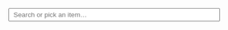 <input id="lab-search" list="lab-items" type="text" placeholder="Search or pick an item…" style="margin-bottom:0.5rem;padding:0.25rem 0.5rem;width:100%;max-width:420px;" />
<datalist id="lab-items"></datalist>
<div id="lab-suggest" class="lab-suggest" hidden></div>
<div id="lab-results" class="lab-results" hidden></div>
<div id="lab-map" class="lab-map" data-info-src="../../assets/data/benches.json" data-consumables-src="../../assets/data/consumables.tsv"></div>
<div id="lab-info" class="lab-info" hidden></div>

<style>
  /* keep it simple; SVG will paint inline */
  .lab-map svg { width: 100%; height: auto; display: block; background:#fff; }
  /* interactive styles */
  .lab-map .bench-rect { cursor: pointer; transition: opacity .12s ease-in-out; }
  .lab-map .bench-rect:hover,
  .lab-map .bench-rect:focus { opacity: 0.8; outline: none; }
  .lab-map .bench-rect.active { opacity: 0.65; }
  .lab-map .highlight { stroke: #e63946 !important; stroke-width: 3 !important; fill: #ffe6e6 !important; }
  .lab-info { margin-top: 0.75rem; padding: 0.75rem 1rem; border: 1px solid #cfd8e3; border-radius: 6px; background:#fafbff; font: 14px/1.4 system-ui, -apple-system, Segoe UI, Roboto, Arial, sans-serif; }
  .lab-info h3 { margin: 0 0 .25rem 0; font-size: 16px; }
  .lab-info dl { margin: .25rem 0 0 0; display: grid; grid-template-columns: auto 1fr; gap: 4px 10px; }
  .lab-info dt { color: #556; font-weight: 600; }
  .lab-info[hidden] { display: none; }

  /* search suggestions and results */
  /* datalist suggestions: nothing special; rely on browser UI */
  .lab-suggest { position: relative; max-width: 300px; }
  .lab-suggest[hidden] { display: none; }
  .lab-suggest .list { position: absolute; z-index: 3; left: 0; right: 0; border: 1px solid #cfd8e3; background: #fff; border-radius: 4px; box-shadow: 0 2px 8px rgba(16,24,40,.08); overflow: hidden; }
  .lab-suggest .item { padding: 6px 10px; cursor: pointer; }
  .lab-suggest .item:hover, .lab-suggest .item.active { background: #f1f5ff; }

  .lab-results { margin: 0.5rem 0 0.75rem; padding: 0.5rem 0.75rem; border: 1px solid #cfd8e3; border-radius: 6px; background:#fff; }
  .lab-results[hidden] { display: none; }
  .lab-results h4 { margin: 0 0 .25rem; font-size: 14px; }
  .lab-results .hit { font-size: 13px; padding: 2px 0; }

  /* drawer overlays within a bench */
  .bench-group .stack-rect { fill: #ffffff; fill-opacity: .55; stroke: #637ea6; stroke-width: 0.8; vector-effect: non-scaling-stroke; }
  .bench-group .drawer-rect { fill: #ffffff; fill-opacity: .85; stroke: #8aa1be; stroke-width: 0.6; vector-effect: non-scaling-stroke; }
  .bench-group .drawer-rect:hover { fill-opacity: 1; }
</style>
<script>
/**
 * Lab Map renderer with basic interactivity.
 * - Pure DOM/SVG
 * - No external dependencies
 * - Loads bench metadata from a JSON file referenced by data-info-src on #lab-map
 */
(async () => {
  // ──────────────────────────────────────────────────────────────
  // 0) Elements & metadata loading
  // ──────────────────────────────────────────────────────────────
  const host = document.getElementById('lab-map');
  const panel = document.getElementById('lab-info');
  const suggestBox = document.getElementById('lab-suggest');
  const resultsBox = document.getElementById('lab-results');
  const datalistEl = document.getElementById('lab-items');
  const infoSrc = host.getAttribute('data-info-src') || 'benches.json';
  const consumablesSrc = host.getAttribute('data-consumables-src') || 'consumables.json';

  /**
   * Expected JSON shape (example):
   * {
   *   "left-upper": { "name": "Upper Left Bench", "owner": "Team A", "notes": "PCR prep", "equipment": ["Thermocycler" ] },
   *   "bay1-left-0": { "name": "Bay 1 L0", "owner": "Team B" }
   * }
   */
  let BENCH_INFO = {};
  let CONSUMABLES = {};
  let CONS = CONSUMABLES; // alias for quick lookups (updated after fetch)
  let ITEM_TO_KEYS = {}; // { itemLower: [drawerKeys] }
  let ALL_ITEMS = [];    // unique list of display item strings
  try {
    const res = await fetch(infoSrc, { cache: 'no-store' });
    if (res.ok) BENCH_INFO = await res.json();
    try {
      const cres = await fetch(consumablesSrc, { cache: 'no-store' });
      if (cres.ok) {
        const ct = (cres.headers.get('content-type') || '').toLowerCase();
        if (consumablesSrc.endsWith('.tsv') || ct.includes('text/tab-separated-values') || ct.includes('text/plain')) {
          const text = await cres.text();
          CONSUMABLES = parseConsumablesTSV(text);
        } else {
          CONSUMABLES = await cres.json();
        }
        CONS = CONSUMABLES;
        // Build indices and populate the datalist now that consumables are loaded
        buildIndex();
        populateDatalist();
      }
    } catch (e) {
      // proceed without consumables if not available
    }
  } catch (e) {
    // If the JSON is missing or invalid, proceed with empty metadata.
  }

  function parseConsumablesTSV(text) {
    const lines = text.split(/\r?\n/).filter(l => l.trim().length > 0);
    if (!lines.length) return {};
    const header = lines[0].split('\t').map(h => h.trim().toLowerCase());
    const benchIdx = header.indexOf('bench');
    const stackIdx = header.indexOf('stack');
    const drawerIdx = header.indexOf('drawer');
    const itemsIdx = header.indexOf('items');
    const map = {};
    for (let i = 1; i < lines.length; i++) {
      const cols = lines[i].split('\t');
      const bench = (cols[benchIdx] || '').trim();
      const stack = (cols[stackIdx] || '').trim();
      const drawer = (cols[drawerIdx] || '').trim();
      const itemsRaw = (cols[itemsIdx] || '').trim();
      if (!bench || !stack || !drawer) continue;
      const key = `${bench}:${stack}:${drawer}`;
      const items = itemsRaw ? itemsRaw.split(/[;,]/).map(s => s.trim()).filter(Boolean) : [];
      map[key] = { items };
    }
    return map;
  }

  // ──────────────────────────────────────────────────────────────
  // Build n-gram index of consumables
  // ──────────────────────────────────────────────────────────────
  let INDEX = {};
  buildIndex();

  function buildIndex() {
    INDEX = {};
    ITEM_TO_KEYS = {};
    const itemSet = new Set();
    for (const [key, entry] of Object.entries(CONSUMABLES)) {
      if (!entry || !Array.isArray(entry.items)) continue;
      entry.items.forEach(item => {
        if (!item) return;
        const itemDisplay = String(item).trim();
        const itemLower = itemDisplay.toLowerCase();
        // token index for autocomplete
        const tokens = tokenize(itemDisplay);
        tokens.forEach(tok => {
          if (!INDEX[tok]) INDEX[tok] = [];
          INDEX[tok].push(key);
        });
        // exact item mapping for dropdown lookups
        if (!ITEM_TO_KEYS[itemLower]) ITEM_TO_KEYS[itemLower] = [];
        ITEM_TO_KEYS[itemLower].push(key);
        itemSet.add(itemDisplay);
      });
    }
    ALL_ITEMS = Array.from(itemSet).sort((a,b) => a.localeCompare(b, undefined, { sensitivity: 'base' }));
  }

  function populateDatalist() {
    if (!datalistEl) return;
    datalistEl.innerHTML = '';
    ALL_ITEMS.forEach(item => {
      const opt = document.createElement('option');
      opt.value = item;
      datalistEl.appendChild(opt);
    });
  }

  function tokenize(str) {
    const words = str.toLowerCase().split(/[^a-z0-9µ]+/).filter(Boolean);
    const ngrams = new Set(words);
    for (let i=0; i<words.length-1; i++) ngrams.add(words[i]+' '+words[i+1]);
    for (let i=0; i<words.length-2; i++) ngrams.add(words[i]+' '+words[i+1]+' '+words[i+2]);
    return Array.from(ngrams);
  }

  // ──────────────────────────────────────────────────────────────
  // 1) Standards (meters)
  // ──────────────────────────────────────────────────────────────
  const BENCH_DEPTH = 0.75;   // Bench thickness (front-to-back)
  const BENCH_WIDTH = 1.50;   // One bench segment length (left-to-right)
  const HALLWAY     = 1.00;   // Walkway width
  const CUBBY_DEPTH = 0.50;   // Bottom-wall cubbies (low storage)

  // ──────────────────────────────────────────────────────────────
  // 2) Room dimensions (top-left origin)
  // ──────────────────────────────────────────────────────────────
  const ROOM_H = BENCH_DEPTH + HALLWAY + 3 * BENCH_WIDTH + HALLWAY + CUBBY_DEPTH;
  const ROOM_W =
      BENCH_DEPTH + HALLWAY +
      2 * BENCH_DEPTH + 2 * HALLWAY +
      2 * BENCH_DEPTH + 2 * HALLWAY +
      2 * BENCH_DEPTH + HALLWAY +
      BENCH_DEPTH;

  // ──────────────────────────────────────────────────────────────
  // 3) SVG helpers
  // ──────────────────────────────────────────────────────────────
  const svg  = createEl('svg', {
    viewBox: `0 0 ${ROOM_W} ${ROOM_H}`,
    role: 'img',
    'aria-label': 'Lab floor plan'
  });
  host.appendChild(svg);

  function createEl(tag, attrs = {}, children = []) {
    const e = document.createElementNS('http://www.w3.org/2000/svg', tag);
    for (const [k, v] of Object.entries(attrs)) e.setAttribute(k, v);
    for (const c of children) e.appendChild(c);
    return e;
  }

  function drawRect(x, y, w, h, { fill = '#eee', stroke = '#000', sw = 1.2, cls = '', slug = '' } = {}) {
    const rect = createEl('rect', {
      x, y, width: w, height: h,
      fill, stroke, 'stroke-width': sw, 'vector-effect': 'non-scaling-stroke'
    });
    if (cls) rect.setAttribute('class', cls);
    if (slug) rect.dataset.slug = slug;
    svg.appendChild(rect);
    return rect;
  }

  function outlineRoom() {
    drawRect(0, 0, ROOM_W, ROOM_H, { fill: 'none', stroke: '#000', sw: 2 });
  }

  // ──────────────────────────────────────────────────────────────
  // 4) Compute benches
  // ──────────────────────────────────────────────────────────────
  function computeBenches() {
    const benches = [];

    // Left perimeter benches (orientation left)
    benches.push({ slug: 'left-upper', type: 'bench', orientation: 'left', x: 0, y: 0, w: BENCH_DEPTH, d: BENCH_WIDTH + BENCH_DEPTH });
    benches.push({ slug: 'left-lower', type: 'bench', orientation: 'left', x: 0, y: ROOM_H - 2 * BENCH_WIDTH, w: BENCH_DEPTH, d: BENCH_WIDTH });

    // Top benches (orientation top)
    const topY = 0;
    benches.push({ slug: 'top-corner-extension', type: 'bench', orientation: 'top', x: BENCH_DEPTH, y: topY, w: BENCH_WIDTH + BENCH_DEPTH, d: BENCH_DEPTH });
    benches.push({ slug: 'top-sink-80', type: 'bench', orientation: 'top', x: BENCH_DEPTH + BENCH_WIDTH + BENCH_DEPTH + HALLWAY, y: topY, w: BENCH_WIDTH, d: BENCH_DEPTH });
    benches.push({ slug: 'top-4c', type: 'bench', orientation: 'top', x: BENCH_DEPTH + BENCH_WIDTH + BENCH_DEPTH + HALLWAY + 2 * BENCH_WIDTH, y: topY, w: BENCH_WIDTH, d: BENCH_DEPTH });
    benches.push({ slug: 'top-imaging-area', type: 'bench', orientation: 'top', x: ROOM_W - (1.5 * BENCH_WIDTH), y: topY, w: 1.5 * BENCH_WIDTH, d: BENCH_DEPTH });

    // Right perimeter benches
    const rightX = ROOM_W - BENCH_DEPTH;
    benches.push({ slug: 'right-lower', type: 'bench', orientation: 'right', x: rightX, y: ROOM_H - 1.5 * BENCH_WIDTH, w: BENCH_DEPTH, d: 1.5 * BENCH_WIDTH });
    benches.push({ slug: 'right-upper', type: 'cubby', orientation: 'right', x: rightX, y: ROOM_H - 3 * BENCH_WIDTH, w: BENCH_DEPTH, d: 1.5 * BENCH_WIDTH });

    // Bays (islands)
    const BAY_W = 2 * BENCH_DEPTH;
    const BAY_H = 3 * BENCH_WIDTH;
    const BAY_SPACING = 2 * HALLWAY;
    const BAY_Y = BENCH_DEPTH + HALLWAY;
    const BAY1_X = BENCH_DEPTH + HALLWAY;

    for (let i = 0; i < 3; i++) {
      const baseX = BAY1_X + i * (BAY_W + BAY_SPACING);
      for (let j = 0; j < 3; j++) {
        const segmentY = BAY_Y + j * BENCH_WIDTH;
        benches.push({ slug: `bay${i+1}-left-${j}`,  type: 'bench', orientation: 'left',  x: baseX,              y: segmentY, w: BENCH_DEPTH, d: BENCH_WIDTH });
        benches.push({ slug: `bay${i+1}-right-${j}`, type: 'bench', orientation: 'right', x: baseX + BENCH_DEPTH, y: segmentY, w: BENCH_DEPTH, d: BENCH_WIDTH });
      }
    }

    // Bottom cubbies (between doors)
    const cubbyX = BAY1_X + BAY_W;
    const cubbyW = (BAY1_X + 2 * (BAY_W + BAY_SPACING)) - cubbyX;
    benches.push({ slug: 'bottom-cubbies', type: 'cubby', orientation: 'bottom', x: cubbyX, y: ROOM_H - CUBBY_DEPTH, w: cubbyW, d: CUBBY_DEPTH });

    return benches;
  }


  // ──────────────────────────────────────────────────────────────
  // 5) Render & interactivity
  // ──────────────────────────────────────────────────────────────
  const benches = computeBenches();
  const rectsBySlug = new Map();

  benches.forEach(b => {
    let fill = '#eee';
    let stroke = '#000';
    let sw = 1.2;
    if (b.type === 'bench') { fill = '#f7f8ff'; stroke = '#5e7ea6'; }
    else if (b.type === 'cubby') { fill = '#ededed'; stroke = '#5e7ea6'; if (b.slug === 'bottom-cubbies') stroke = '#aaa'; }

    const name = (BENCH_INFO[b.slug] && (BENCH_INFO[b.slug].name || BENCH_INFO[b.slug].label)) || b.slug;
    const g = createEl('g', { class: 'bench-group', 'data-slug': b.slug });
    svg.appendChild(g);
    const rect = createEl('rect', {
      x: b.x, y: b.y, width: b.w, height: b.d,
      fill, stroke, 'stroke-width': sw, 'vector-effect': 'non-scaling-stroke'
    });
    rect.setAttribute('class', 'bench-rect ' + b.type);
    rect.dataset.slug = b.slug;
    g.appendChild(rect);

    rect.setAttribute('role', 'button');
    rect.setAttribute('tabindex', '0');
    rect.setAttribute('aria-label', name);
    rect.appendChild(createEl('title', {}, [ document.createTextNode(name) ]));

    rect.addEventListener('mouseenter', () => selectBench(b.slug));
    rect.addEventListener('focus',     () => selectBench(b.slug));
    rect.addEventListener('click',     () => selectBench(b.slug));
    rect.addEventListener('keydown',   (e) => { if (e.key === 'Enter' || e.key === ' ') { e.preventDefault(); selectBench(b.slug); } });


    rectsBySlug.set(b.slug, rect);
  });

  outlineRoom();

  const searchEl = document.getElementById('lab-search');
  searchEl.addEventListener('input', () => {
    const q = (searchEl.value || '').toLowerCase().trim();
    if (!q) { clearHighlights(); hideSuggest(); resultsBox.hidden = true; return; }
    // If user typed an exact item, apply immediately
    if (ITEM_TO_KEYS[q]) { hideSuggest(); applySelectionForItem(searchEl.value.trim()); return; }
    const exact = INDEX[q] || [];
    const partial = findPartial(q, 8);
    showSuggest(q, [...new Set([...exact, ...partial.keys])].slice(0, 8));
    highlightHits(exact.length ? exact : partial.keys.map(k => k));
  });
  // When an item is chosen from the datalist, 'change' fires; apply selection
  searchEl.addEventListener('change', () => {
    const v = (searchEl.value || '').trim();
    if (!v) return;
    if (ITEM_TO_KEYS[v.toLowerCase()]) {
      applySelectionForItem(v);
    }
  });
  // Populate datalist early to ensure element exists (even if empty)
  populateDatalist();

  function findPartial(q, limit=8) {
    const keys = []; const display = [];
    // scan items for substring matches
    for (const [key, entry] of Object.entries(CONSUMABLES)) {
      for (const item of (entry.items||[])) {
        if (item.toLowerCase().includes(q)) { keys.push(key); display.push({ key, item }); break; }
      }
      if (keys.length >= limit) break;
    }
    return { keys, display };
  }

  function showSuggest(query, keys) {
    suggestBox.innerHTML = '';
    if (!keys.length) { hideSuggest(); return; }
    const list = document.createElement('div'); list.className = 'list';
    // header
    const hdr = document.createElement('div'); hdr.className = 'item'; hdr.style.fontWeight = '600'; hdr.textContent = 'Results for: ' + query; list.appendChild(hdr);
    keys.forEach(k => {
      const [benchSlug, pos, drawerId] = k.split(':');
      const item = document.createElement('div'); item.className = 'item';
      const label = (CONS[ k ] && CONS[ k ].items && CONS[ k ].items[0]) ? CONS[k].items[0] : `${benchSlug} • ${pos}:${drawerId}`;
      item.textContent = label;
      item.addEventListener('mousedown', (e) => { e.preventDefault(); applySelection(k); });
      list.appendChild(item);
    });
    suggestBox.appendChild(list);
    suggestBox.hidden = false;
  }
  function hideSuggest() { suggestBox.hidden = true; suggestBox.innerHTML=''; }

  function applySelection(key) {
    hideSuggest();
    const [benchSlug] = key.split(':');
    selectBench(benchSlug);
    clearHighlights();
    const rect = rectsBySlug.get(benchSlug); if (rect) rect.classList.add('highlight');
    // results panel summary
    resultsBox.hidden = false; resultsBox.innerHTML = '';
    const h = document.createElement('h4'); h.textContent = 'Selection'; resultsBox.appendChild(h);
    const p = document.createElement('div'); p.className='hit'; p.textContent = key; resultsBox.appendChild(p);
  }

  function applySelectionForItem(itemDisplay) {
    const keyList = ITEM_TO_KEYS[itemDisplay.toLowerCase()] || [];
    if (!keyList.length) { clearHighlights(); resultsBox.hidden = false; resultsBox.innerHTML = '<h4>No matches</h4>'; return; }
    // Highlight all benches that contain this item and select the first one for details
    highlightHits(keyList);
    const [firstBenchSlug] = keyList[0].split(':');
    selectBench(firstBenchSlug);
    // Render a results panel with all locations
    resultsBox.hidden = false; resultsBox.innerHTML = '';
    const h = document.createElement('h4'); h.textContent = itemDisplay + ' located at'; resultsBox.appendChild(h);
    keyList.forEach(k => {
      const div = document.createElement('div'); div.className = 'hit';
      div.textContent = k; // format: bench:stack:drawer
      resultsBox.appendChild(div);
    });
  }

  function highlightHits(keys) {
    clearHighlights();
    if (!keys.length) return;
    keys.forEach(k => {
      const [benchSlug] = k.split(':');
      const rect = rectsBySlug.get(benchSlug);
      if (rect) rect.classList.add('highlight');
      selectBench(benchSlug);
    });
  }

  function clearHighlights() {
    rectsBySlug.forEach(r => r.classList.remove('highlight'));
  }

  function drawerKey(benchSlug, stackPos, drawerId) {
    return `${benchSlug}:${stackPos}:${drawerId}`;
  }

  // Human-facing numbering helpers
  function parseSegmentIndex(slug) {
    const m = /-(\d+)$/.exec(slug);
    return m ? parseInt(m[1], 10) : null;
  }
  function humanSegmentLabel(slug) {
    const idx = parseSegmentIndex(slug);
    return idx == null ? null : (idx + 1); // 1-based for UI
  }

  window.LAB_BENCHES = Object.fromEntries(benches.map(b => [b.slug, b]));

  function formatEquipment(eq) {
    if (!eq) return '';
    if (Array.isArray(eq)) {
      return eq.map(e => typeof e === 'string'
        ? e
        : `${e.name}${e.type ? ` (${e.type})` : ''}`
      ).join(', ');
    }
    return String(eq);
  }

  function showDrawerInfo(benchSlug, stack, j, dMeta) {
    // augment panel with focused drawer info and consumables
    const key = drawerKey(benchSlug, stack.pos || '', dMeta.id || `drawer${j+1}`);
    const entry = CONSUMABLES && CONSUMABLES[key];
    // Ensure bench panel is showing
    selectBench(benchSlug);
    // Append drawer details at the end of the panel
    const dl = panel.querySelector('dl');
    const add = (dt, dd) => { const dte = document.createElement('dt'); dte.textContent = dt; dl.appendChild(dte); const dde = document.createElement('dd'); dde.textContent = dd; dl.appendChild(dde); };
    add('Focused drawer', `${(stack.pos||'')}:drawer ${j+1}${dMeta.id ? ` [${dMeta.id}]` : ''}`);
    if (dMeta.label) add('Label', dMeta.label);
    if (entry && Array.isArray(entry.items) && entry.items.length) add('Items', entry.items.join(', '));
  }

  function selectBench(slug) {
    // visual state
    for (const r of rectsBySlug.values()) r.classList.remove('active');
    const active = rectsBySlug.get(slug);
    if (active) active.classList.add('active');

    // data
    const geo = window.LAB_BENCHES[slug];
    const meta = BENCH_INFO[slug] || {};

    // panel render
    panel.innerHTML = '';
    const title = document.createElement('h3');
    title.textContent = meta.name || meta.label || slug;
    const dl = document.createElement('dl');

    function addRow(dt, dd) {
      const dte = document.createElement('dt'); dte.textContent = dt; dl.appendChild(dte);
      const dde = document.createElement('dd'); dde.textContent = dd; dl.appendChild(dde);
    }

    addRow('Slug', slug);
    addRow('Type', geo.type);
    addRow('Orientation', geo.orientation);
    const segHuman = humanSegmentLabel(slug);
    if (segHuman != null) addRow('Segment', `Segment ${segHuman}`);
    addRow('Size (w×d, m)', `${round(geo.w)} × ${round(geo.d)}`);
    if (meta.owner) addRow('Owner', meta.owner);
    if (meta.equipment) addRow('Equipment', formatEquipment(meta.equipment));
    // Cabinet stack details
    if (Array.isArray(meta.stacks) && meta.stacks.length) {
      meta.stacks.forEach((stack, i) => {
        const pos = stack.pos || `slot-${i+1}`; // human-facing, 1-based fallback
        const kind = stack.kind || '';
        const width = stack.width || '';
        const drawers = stack.drawers ? stack.drawers.length : 0;
        addRow(`Stack ${i+1} (${pos})`, `kind: ${kind}, width: ${width}${drawers ? `, drawers: ${drawers}` : ''}`);
        if (stack.drawers && stack.drawers.length) {
          stack.drawers.forEach((dr, j) => {
            const drawerLabel = dr.label || `drawer ${j+1}`; // human-facing 1-based
            addRow(`\u00A0\u00A0Drawer ${j+1}`, `${drawerLabel}${dr.id ? ` [${dr.id}]` : ''}`);
            const posKey = stack.pos || String(i);
            const key = drawerKey(slug, posKey, dr.id || `drawer${j+1}`);
            const entry = CONSUMABLES && CONSUMABLES[key];
            if (entry && Array.isArray(entry.items) && entry.items.length) {
              addRow(`\u00A0\u00A0\u00A0Items`, entry.items.join(', '));
            }
          });
        }
      });
    }
    if (meta.notes) addRow('Notes', meta.notes);

    panel.appendChild(title);
    panel.appendChild(dl);
    panel.hidden = false;
  }

  function round(n) { return Math.round(n * 100) / 100; }
})();
</script>
